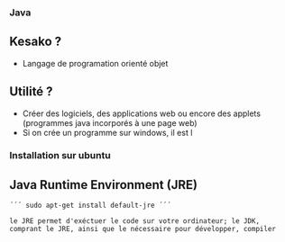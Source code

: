 ### Java 
## Kesako ? 
- Langage de programation orienté objet
## Utilité ? 
- Créer des logiciels, des applications web ou encore des applets (programmes java incorporés à une page web)
- Si on crée un programme sur windows, il est l
### Installation sur ubuntu
## Java Runtime Environment (JRE)
    ´´´ sudo apt-get install default-jre ´´´

    le JRE permet d'exéctuer le code sur votre ordinateur; le JDK, comprant le JRE, ainsi que le nécessaire pour développer, compiler
## 
